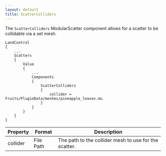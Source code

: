 ```yaml
---
layout: default
title: ScatterColliders
---
```


The `ScatterColliders` ModularScatter component allows for a scatter to be collidable via a set mesh.

```
LandControl
{
    ...
    Scatters
    {
        Value
        {
            ...
            Components
            {
                ScatterColliders
                {
                    collider = Fruits/PluginData/meshes/pineapple_leaves.mu
                }
            }
        }
    }
}
```

|Property|Format|Description|
|--------|------|-----------|
|collider|File Path|The path to the collider mesh to use for the scatter.|
